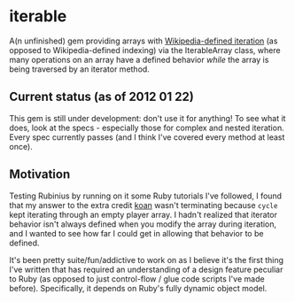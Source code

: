 iterable
========

A(n unfinished) gem providing arrays with [Wikipedia-defined iteration](http://en.wikipedia.org/wiki/Iterator#Contrasting_with_indexing) (as opposed to Wikipedia-defined indexing) via the IterableArray class, where many operations on an array have a defined behavior _while_ the array is being traversed by an iterator method.

Current status (as of 2012 01 22)
---------------------------------

This gem is still under development: don't use it for anything! To see what it does, look at the specs - especially those for complex and nested iteration. Every spec currently passes (and I think I've covered every method at least once).

Motivation
----------

Testing Rubinius by running on it some Ruby tutorials I've followed, I found that my answer to the extra credit [koan](http://rubykoans.com) wasn't terminating because `cycle` kept iterating through an empty player array. I hadn't realized that iterator behavior isn't always defined when you modify the array during iteration, and I wanted to see how far I could get in allowing that behavior to be defined.

It's been pretty suite/fun/addictive to work on as I believe it's the first thing I've written that has required an understanding of a design feature peculiar to Ruby (as opposed to just control-flow / glue code scripts I've made before). Specifically, it depends on Ruby's fully dynamic object model.

